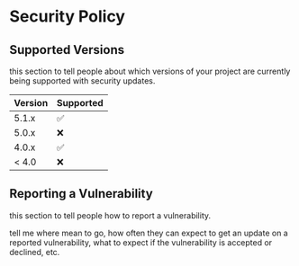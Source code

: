 # Security Policy

## Supported Versions

this section to tell people about which versions of your project are
currently being supported with security updates.

| Version | Supported          |
| ------- | ------------------ |
| 5.1.x   | :white_check_mark: |
| 5.0.x   | :x:                |
| 4.0.x   | :white_check_mark: |
| < 4.0   | :x:                |

## Reporting a Vulnerability
this section to tell people how to report a vulnerability.

tell me where mean to go, how often they can expect to get an update on a
reported vulnerability, what to expect if the vulnerability is accepted or
declined, etc.
